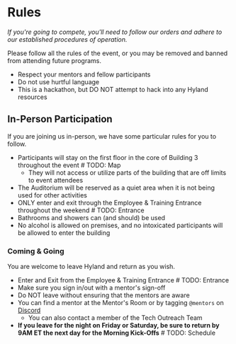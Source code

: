 # Rules
_If you're going to compete, you'll need to follow our orders and adhere to our established procedures of operation._

Please follow all the rules of the event, or you may be removed and banned from attending future programs.

- Respect your mentors and fellow participants
- Do not use hurtful language
- This is a hackathon, but DO NOT attempt to hack into any Hyland resources

## In-Person Participation
If you are joining us in-person, we have some particular rules for you to follow.

- Participants will stay on the first floor in the core of Building 3 throughout the event # TODO: Map
  - They will not access or utilize parts of the building that are off limits to event attendees
- The Auditorium will be reserved as a quiet area when it is not being used for other activities
- ONLY enter and exit through the Employee & Training Entrance throughout the weekend # TODO: Entrance
- Bathrooms and showers can (and should) be used
- No alcohol is allowed on premises, and no intoxicated participants will be allowed to enter the building

### Coming & Going
You are welcome to leave Hyland and return as you wish.

- Enter and Exit from the Employee & Training Entrance # TODO: Entrance
- Make sure you sign in/out with a mentor's sign-off
- Do NOT leave without ensuring that the mentors are aware
- You can find a mentor at the Mentor's Room or by tagging `@mentors` on [Discord](DiscordInformation.md)
  - You can also contact a member of the Tech Outreach Team
- **If you leave for the night on Friday or Saturday, be sure to return by 9AM ET the next day for the Morning Kick-Offs** # TODO: Schedule
